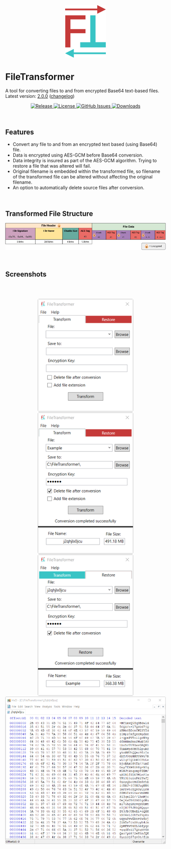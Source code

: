 <p align="center">
  <a href="#"><img src="Resources/logo.svg" width="128"></a>
</p>

# FileTransformer
A tool for converting files to and from encrypted Base64 text-based files.  
Latest version: [2.0.0](https://github.com/MichaelYochpaz/FileTransformer/releases/latest) ([changelog](https://github.com/MichaelYochpaz/FileTransformer/blob/main/CHANGELOG.md))

<p align="center">
  <a href="https://github.com/MichaelYochpaz/FileTransformer/releases/latest">
    <img alt="Release" src="https://img.shields.io/github/v/release/MichaelYochpaz/FileTransformer">
  </a>
  <a href="https://github.com/MichaelYochpaz/FileTransformer/blob/master/LICENSE.md">
    <img alt="License" src="https://img.shields.io/github/license/MichaelYochpaz/FileTransformer">
  </a>
  <a href="https://github.com/MichaelYochpaz/FileTransformer/issues">
    <img alt="GitHub Issues" src="https://img.shields.io/github/issues/MichaelYochpaz/FileTransformer?style=flat-square&logo=github&logoColor=white">
  </a>
  <a href="https://github.com/MichaelYochpaz/FileTransformer/releases">
    <img alt="Downloads" src="https://img.shields.io/github/downloads/MichaelYochpaz/FileTransformer/total">
  </a>
</p>
</br>

## Features
* Convert any file to and from an encrypted text based (using Base64) file.
* Data is encrypted using AES-GCM before Base64 conversion.
* Data integrity is insured as part of the AES-GCM algorithm. Trying to restore a file that was altered will fail.
* Original filename is embedded within the transformed file, so filename of the transformed file can be altered without affecting the original filename.
* An option to automatically delete source files after conversion.
</br>

## Transformed File Structure
<p align="center">
  <a href="#"><img src="Resources/file-structure.png"></a>
</p>
</br>

## Screenshots
</br>
</br>
<p align="center">
  <a href="#"><img src="Resources/screenshot-1.png" alt="Main window" width=300></a>
  </br>
  <a href="#"><img src="Resources/screenshot-2.png" alt="Transform example"width=300></a>
  <a href="#"><img src="Resources/screenshot-3.png" alt="Restore example"width=300></a>
  </br>
  <a href="#"><img src="Resources/screenshot-HxD.png" alt="HxD hex preview of a transformed file"width=600></a>
</p>
